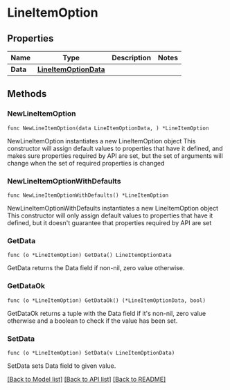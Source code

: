 # LineItemOption

## Properties

Name | Type | Description | Notes
------------ | ------------- | ------------- | -------------
**Data** | [**LineItemOptionData**](LineItemOptionData.md) |  | 

## Methods

### NewLineItemOption

`func NewLineItemOption(data LineItemOptionData, ) *LineItemOption`

NewLineItemOption instantiates a new LineItemOption object
This constructor will assign default values to properties that have it defined,
and makes sure properties required by API are set, but the set of arguments
will change when the set of required properties is changed

### NewLineItemOptionWithDefaults

`func NewLineItemOptionWithDefaults() *LineItemOption`

NewLineItemOptionWithDefaults instantiates a new LineItemOption object
This constructor will only assign default values to properties that have it defined,
but it doesn't guarantee that properties required by API are set

### GetData

`func (o *LineItemOption) GetData() LineItemOptionData`

GetData returns the Data field if non-nil, zero value otherwise.

### GetDataOk

`func (o *LineItemOption) GetDataOk() (*LineItemOptionData, bool)`

GetDataOk returns a tuple with the Data field if it's non-nil, zero value otherwise
and a boolean to check if the value has been set.

### SetData

`func (o *LineItemOption) SetData(v LineItemOptionData)`

SetData sets Data field to given value.



[[Back to Model list]](../README.md#documentation-for-models) [[Back to API list]](../README.md#documentation-for-api-endpoints) [[Back to README]](../README.md)


